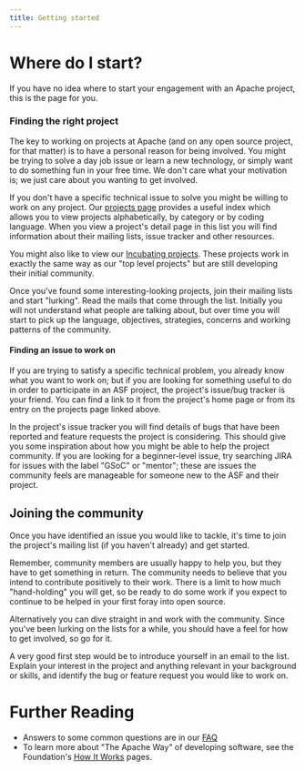 ```yaml
---
title: Getting started
---
```


# Where do I start?

If you have no idea where to start your engagement with an Apache project, 
this is the page for you.

### Finding the right project

The key to working on projects at Apache (and on any open source project, for that matter)
is to have a personal reason for being involved. You might be trying to solve 
a day job issue or learn a new technology, or 
simply want to do something fun in your free time. We don't care what your 
motivation is; we just care about you wanting to get involved.

If you don't have a specific technical issue to solve you might be willing to 
work on any project. Our [projects page][1] provides a useful index which 
allows you to view projects alphabetically, by category or by coding language. When you view a project's detail page in this list you will find information about their 
mailing lists, issue tracker and other resources.

You might also like to view our 
[Incubating projects][2]. These projects work in exactly the same way as our "top
level projects" but are still developing their initial community.

Once you've found some interesting-looking projects, join their mailing lists and
start "lurking". Read the mails that come through the list. Initially you will not
understand what people are talking about, but over time you will start to
pick up the language, objectives, strategies, concerns and working patterns of the community.

#### Finding an issue to work on

If you are trying to satisfy a specific technical problem, you already know
what you want to work on; but if you are looking for something useful to do in
order to participate in an ASF project, the project's issue/bug tracker is your 
friend. You can find a link to it from the project's home page or from its entry on the
projects page linked above.

In the project's issue tracker you will find details of bugs that have been reported and feature 
requests the project is considering. This should give you some 
inspiration about how you might be able to help the project community. If
you are looking for a beginner-level issue, try searching JIRA for issues 
with the label "GSoC" or "mentor"; these are issues the community feels are 
manageable for someone new to the ASF and their project.

## Joining the community

Once you have identified an issue you would like to tackle, it's time to join the 
project's mailing list (if you haven't already) and get started.

Remember, community members are usually happy to help you, but they have to get something
in return. The community needs to believe that you intend to contribute positively
to their work. There is a limit to how much "hand-holding" you will get, so be ready
to do some work if you expect to continue to be helped in your first foray into
open source.

Alternatively you can dive straight in and work with the community. Since you've 
been lurking on the lists for a while, you
should have a feel for how to get involved, so go for it.

A very good first step would be to introduce yourself in an email to the list. Explain your interest in the project and anything relevant in your background or skills, and identify the bug or feature request you would like to work on.

# Further Reading
  * Answers to some common questions are in our [FAQ][5]
  * To learn more about "The Apache Way" of developing software, see the 
Foundation's [How It Works][6] pages.


  [1]: https://projects.apache.org/
  [2]: https://incubator.apache.org/
  [5]: /newbiefaq.html
  [6]: https://apache.org/foundation/how-it-works.html
